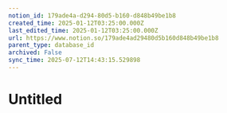 ```yaml
---
notion_id: 179ade4a-d294-80d5-b160-d848b49be1b8
created_time: 2025-01-12T03:25:00.000Z
last_edited_time: 2025-01-12T03:25:00.000Z
url: https://www.notion.so/179ade4ad29480d5b160d848b49be1b8
parent_type: database_id
archived: False
sync_time: 2025-07-12T14:43:15.529898
---
```


# Untitled

